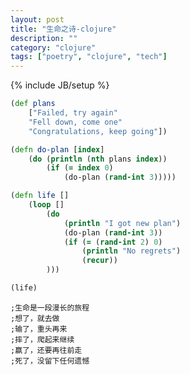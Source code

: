 ```yaml
---
layout: post
title: "生命之诗-clojure"
description: ""
category: "clojure"
tags: ["poetry", "clojure", "tech"]
---
```

{% include JB/setup %}

```Clojure
(def plans 
    ["Failed, try again" 
    "Fell down, come one" 
    "Congratulations, keep going"])

(defn do-plan [index] 
    (do (println (nth plans index))
        (if (= index 0)
            (do-plan (rand-int 3)))))

(defn life [] 
    (loop [] 
        (do 
            (println "I got new plan")
            (do-plan (rand-int 3))
            (if (= (rand-int 2) 0)
                (println "No regrets")
                (recur))
        )))

(life)
```

    ;生命是一段漫长的旅程
    ;想了，就去做
    ;输了，重头再来
    ;摔了，爬起来继续
    ;赢了，还要再往前走
    ;死了，没留下任何遗憾